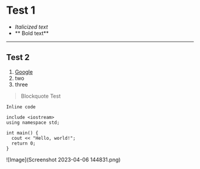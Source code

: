 # Test 1

* *Italicized text*
* ** Bold text**

---

## Test 2

1. [Google](http://google.com)
2. two
3. three

> Blockquote Test

`Inline code`

```
include <iostream>
using namespace std;

int main() {
  cout << "Hello, world!";
  return 0;
}
```

![Image](Screenshot 2023-04-06 144831.png)
